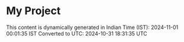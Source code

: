 # My Project

This content is dynamically generated in Indian Time (IST): 2024-11-01 00:01:35 IST
Converted to UTC: 2024-10-31 18:31:35 UTC
